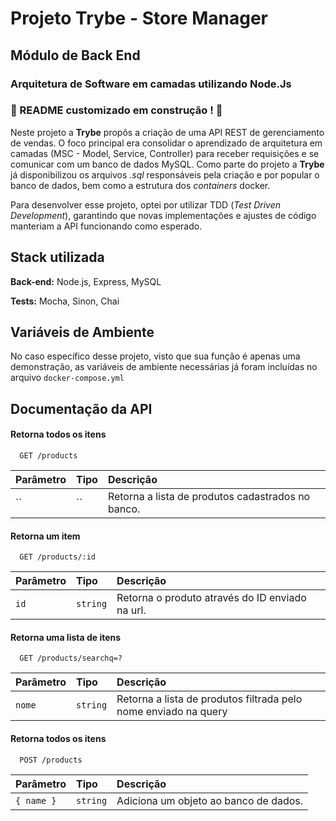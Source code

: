 # Projeto Trybe - Store Manager
## Módulo de Back End
### Arquitetura de Software em camadas utilizando Node.Js
### :construction: README customizado em construção ! :construction:

Neste projeto a **Trybe** propôs a criação de uma API REST de gerenciamento de vendas. O foco principal era consolidar o aprendizado de arquitetura em camadas (MSC - Model, Service, Controller) para receber requisições e se comunicar com um banco de dados MySQL. Como parte do projeto a **Trybe** já disponibilizou os arquivos _.sql_ responsáveis pela criação e por popular o banco de dados, bem como a estrutura dos _containers_ docker.

Para desenvolver esse projeto, optei por utilizar TDD (_Test Driven Development_), garantindo que novas implementações e ajustes de código manteriam a API funcionando como esperado.


## Stack utilizada

**Back-end:** Node.js, Express, MySQL

**Tests:** Mocha, Sinon, Chai


## Variáveis de Ambiente

No caso específico desse projeto, visto que sua função é apenas uma demonstração, as variáveis de ambiente necessárias já foram incluídas no arquivo `docker-compose.yml`


## Documentação da API

#### Retorna todos os itens

```http
  GET /products
```

| Parâmetro   | Tipo       | Descrição                           |
| :---------- | :--------- | :---------------------------------- |
| `` | `` | Retorna a lista de produtos cadastrados no banco. |

#### Retorna um item

```http
  GET /products/:id
```

| Parâmetro   | Tipo       | Descrição                                   |
| :---------- | :--------- | :------------------------------------------ |
| `id`      | `string` | Retorna o produto através do ID enviado na url. |

#### Retorna uma lista de itens

```http
  GET /products/searchq=?
```

| Parâmetro   | Tipo       | Descrição                           |
| :---------- | :--------- | :---------------------------------- |
| `nome` | `string` | Retorna a lista de produtos filtrada pelo nome enviado na query |

#### Retorna todos os itens

```http
  POST /products
```

| Parâmetro   | Tipo       | Descrição                           |
| :---------- | :--------- | :---------------------------------- |
| `{ name }` | `string` | Adiciona um objeto ao banco de dados. |


